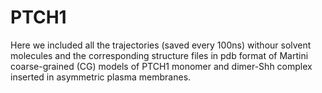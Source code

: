 # PTCH1
Here we included all the trajectories (saved every 100ns) withour solvent molecules and the corresponding structure files in pdb format of Martini coarse-grained (CG) models of PTCH1 monomer and dimer-Shh complex inserted in asymmetric plasma membranes.
